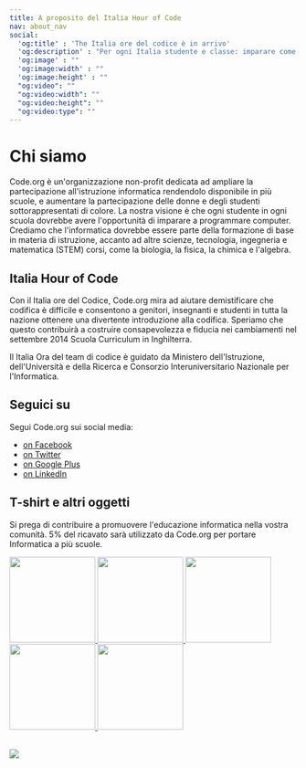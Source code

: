 ```yaml
--- 
title: A proposito del Italia Hour of Code 
nav: about_nav
social:
  'og:title' : 'The Italia ore del codice è in arrivo'
  'og:description' : "Per ogni Italia studente e classe: imparare come divertimento di codifica è in una sola ora."
  'og:image' : ""
  'og:image:width' : ""
  'og:image:height' : ""
  "og:video": ""
  "og:video:width": ""
  "og:video:height": ""
  "og:video:type": ""
--- 
```


# Chi siamo 

Code.org è un'organizzazione non-profit dedicata ad ampliare la partecipazione all'istruzione informatica rendendolo disponibile in più scuole, e aumentare la partecipazione delle donne e degli studenti sottorappresentati di colore. La nostra visione è che ogni studente in ogni scuola dovrebbe avere l'opportunità di imparare a programmare computer. Crediamo che l'informatica dovrebbe essere parte della formazione di base in materia di istruzione, accanto ad altre scienze, tecnologia, ingegneria e matematica (STEM) corsi, come la biologia, la fisica, la chimica e l'algebra. 

## Italia Hour of Code 
Con il Italia ore del Codice, Code.org mira ad aiutare demistificare che codifica è difficile e consentono a genitori, insegnanti e studenti in tutta la nazione ottenere una divertente introduzione alla codifica. Speriamo che questo contribuirà a costruire consapevolezza e fiducia nei cambiamenti nel settembre 2014 Scuola Curriculum in Inghilterra. 

Il Italia Ora del team di codice è guidato da Ministero dell'Istruzione, dell'Università e della Ricerca e Consorzio Interuniversitario Nazionale per l'Informatica.


## Seguici su 
Segui Code.org sui social media: 

- [on Facebook](http://facebook.com/Code.org)
- [on Twitter](http://twitter.com/codeorg)
- [on Google Plus](https://plus.google.com/113408212816493509628)
- [on LinkedIn](http://www.linkedin.com/company/code-org)

## T-shirt e altri oggetti 

Si prega di contribuire a promuovere l'educazione informatica nella vostra comunità. 5% del ricavato sarà utilizzato da Code.org per portare Informatica a più scuole. 

<a href="http://www.zazzle.com/codeorg*?tc=codewebsite">
<img src="http://www.code.org/images/swag1.jpg" width=150/>
<img src="http://www.code.org/images/swag4.jpg" width=150/>
<img src="http://www.code.org/images/swag2.jpg" width=150/>
<img src="http://www.code.org/images/swag6.jpg" width=150/>
<img src="http://www.code.org/images/swag3.jpg" width=150/>
</a>




<br /><a href="http://www.guidestar.org/organizations/46-0858543/code-org.aspx" target="_blank">
    <img src="http://widgets.guidestar.org/gximage2?o=9218725&l=v3" />
</a>